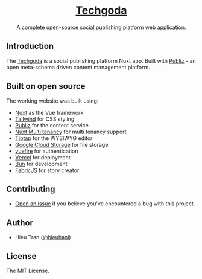 <a href="https://techgoda.net">
  <h1 align="center">Techgoda</h1>
</a>


<p align="center">
  A complete open-source social publishing platform web application.
</p>

## Introduction

The [Techgoda](https://techgoda.net) is a social publishing platform Nuxt app. Built with [Publiz](https://github.com/hieuhani/publiz) - an open meta-schema driven content management platform.

## Built on open source

The working website was built using:

- [Nuxt](https://github.com/nuxt/nuxt/) as the Vue framework
- [Tailwind](https://tailwindcss.com/) for CSS styling
- [Publiz](https://github.com/hieuhani/publiz/) for the content service
- [Nuxt Multi tenancy](https://github.com/hieuhani/nuxt-multi-tenancy) for multi tenancy support
- [Tiptap](https://tiptap.dev/) for the WYSIWYG editor
- [Google Cloud Storage](https://cloud.google.com/storage) for file storage
- [vuefire](https://vuefire.vuejs.org/nuxt/auth.html) for authentication
- [Vercel](http://vercel.com/) for deployment
- [Bun](https://bun.sh/) for development
- [FabricJS](http://fabricjs.com/) for story creator

## Contributing

- [Open an issue](https://github.com/hieuhani/techgoda/issues) if you believe you've encountered a bug with this project.

## Author

- Hieu Tran ([@hieuhani](https://www.linkedin.com/in/hieuhani))

## License

The MIT License.
